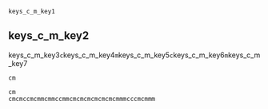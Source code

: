 ```ngMeta
keys_c_m_key1
```
## keys_c_m_key2
keys_c_m_key3`c`keys_c_m_key4`m`keys_c_m_key5`c`keys_c_m_key6`m`keys_c_m_key7


```trytyping
cm
```
```practicetyping
cm
cmcmccmcmmcmmccmmcmcmcmcmcmcmcmmmcccmcmmm
```
